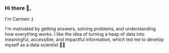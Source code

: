 ### Hi there 👋,
I'm Carmen :)

I'm motivated by getting answers, solving problems, and understanding how everything works. I like the idea of turning a heap of data into meaningful, accessible, and impactful information, which led me to develop myself as a data scientist 👩‍💻
                                                        



